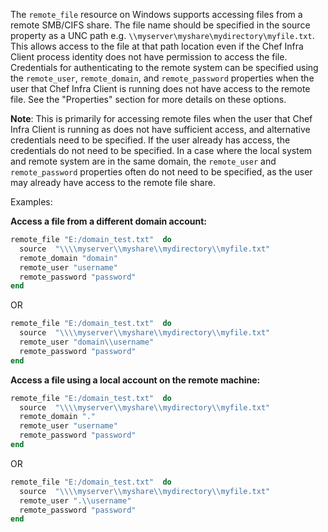 The `remote_file` resource on Windows supports accessing files from a
remote SMB/CIFS share. The file name should be specified in the source
property as a UNC path e.g. `\\myserver\myshare\mydirectory\myfile.txt`.
This allows access to the file at that path location even if the Chef
Infra Client process identity does not have permission to access the
file. Credentials for authenticating to the remote system can be
specified using the `remote_user`, `remote_domain`, and
`remote_password` properties when the user that Chef Infra Client is
running does not have access to the remote file. See the "Properties"
section for more details on these options.

**Note**: This is primarily for accessing remote files when the user
that Chef Infra Client is running as does not have sufficient access,
and alternative credentials need to be specified. If the user already
has access, the credentials do not need to be specified. In a case where
the local system and remote system are in the same domain, the
`remote_user` and `remote_password` properties often do not need to be
specified, as the user may already have access to the remote file share.

Examples:

**Access a file from a different domain account:**

``` ruby
remote_file "E:/domain_test.txt"  do
  source  "\\\\myserver\\myshare\\mydirectory\\myfile.txt"
  remote_domain "domain"
  remote_user "username"
  remote_password "password"
end
```

OR

``` ruby
remote_file "E:/domain_test.txt"  do
  source  "\\\\myserver\\myshare\\mydirectory\\myfile.txt"
  remote_user "domain\\username"
  remote_password "password"
end
```

**Access a file using a local account on the remote machine:**

``` ruby
remote_file "E:/domain_test.txt"  do
  source  "\\\\myserver\\myshare\\mydirectory\\myfile.txt"
  remote_domain "."
  remote_user "username"
  remote_password "password"
end
```

OR

``` ruby
remote_file "E:/domain_test.txt"  do
  source  "\\\\myserver\\myshare\\mydirectory\\myfile.txt"
  remote_user ".\\username"
  remote_password "password"
end
```